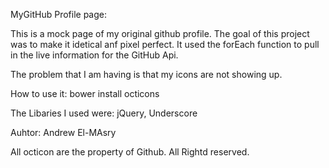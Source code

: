 
MyGitHub Profile page:

This is a mock page of my original github profile. The goal of this project was to make it idetical anf pixel perfect. It used the forEach function to pull in  the live information for the GitHub Api.

The problem that I am having is that my icons are not showing up.


How to use it:
bower install octicons

The Libaries I used were:
jQuery, Underscore

Auhtor: Andrew El-MAsry

All octicon are the property of Github. All Rightd reserved.
